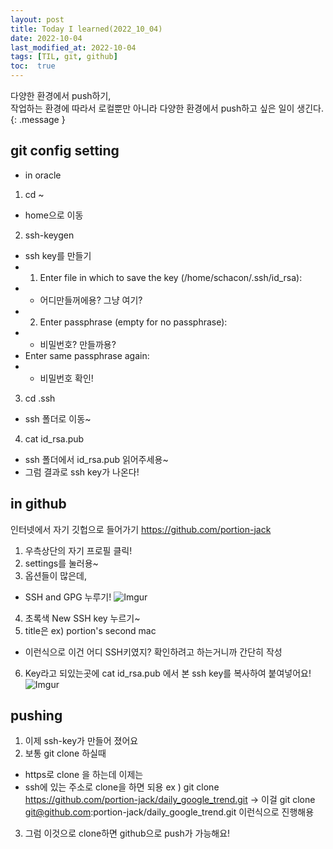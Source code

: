 ```yaml
---
layout: post
title: Today I learned(2022_10_04)
date: 2022-10-04
last_modified_at: 2022-10-04
tags: [TIL, git, github]
toc:  true
---
```


다양한 환경에서 push하기,<br/>
작업하는 환경에 따라서 로컬뿐만 아니라 다양한 환경에서 push하고 싶은 일이 생긴다.
{: .message }

## git config setting
- in oracle

1. cd ~
  - home으로 이동
2. ssh-keygen
  - ssh key를 만들기
  - 1. Enter file in which to save the key (/home/schacon/.ssh/id_rsa):
  -   - 어디만들꺼에용? 그냥 여기?
  - 2. Enter passphrase (empty for no passphrase):
  -   - 비밀번호? 만들까용?
  - Enter same passphrase again:
  -   - 비밀번호 확인!
3. cd .ssh
  - ssh 폴더로 이동~
4. cat id_rsa.pub
  - ssh 폴더에서 id_rsa.pub 읽어주세용~
  - 그럼 결과로 ssh key가 나온다!

## in github
인터넷에서 자기 깃헙으로 들어가기
https://github.com/portion-jack

1. 우측상단의 자기 프로필 클릭!
2. settings를 눌러용~
3. 옵션들이 많은데,
- SSH and GPG 누루기!
![Imgur](https://imgur.com/x0i1nGC)

4. 초록색 New SSH key 누르기~
5. title은 ex) portion's second mac
- 이런식으로 이건 어디 SSH키였지? 확인하려고 하는거니까 간단히 작성
6. Key라고 되있는곳에 cat id_rsa.pub 에서 본 ssh key를 복사하여 붙여넣어요!
![Imgur](https://imgur.com/AR0pzQw)

## pushing
1. 이제 ssh-key가 만들어 졌어요
2. 보통 git clone 하실때
- https로 clone 을 하는데 이제는
- ssh에 있는 주소로 clone을 하면 되용
ex ) git clone https://github.com/portion-jack/daily_google_trend.git
-> 이걸 git clone git@github.com:portion-jack/daily_google_trend.git
이런식으로 진행해용
3. 그럼 이것으로 clone하면 github으로 push가 가능해요!


